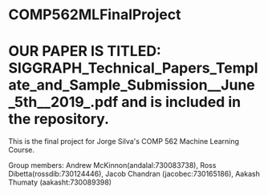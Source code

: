 # COMP562MLFinalProject
# OUR PAPER IS TITLED: SIGGRAPH_Technical_Papers_Template_and_Sample_Submission__June_5th__2019_.pdf and is included in the repository. 
This is the final project for Jorge Silva's COMP 562 Machine Learning Course.

Group members: Andrew McKinnon(andalal:730083738), Ross Dibetta(rossdib:730124446), Jacob Chandran (jacobec:730165186), Aakash Thumaty (aakasht:730089398)
